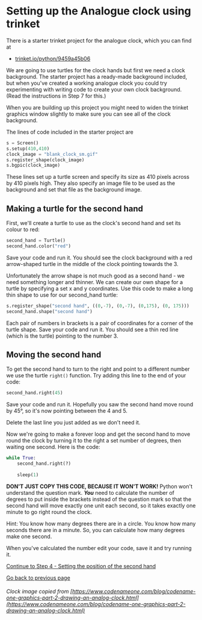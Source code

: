 # Setting up the Analogue clock using trinket

There is a starter trinket project for the analogue clock, which you can find at

- [trinket.io/python/9459a45b06](https://trinket.io/python/9459a45b06)

We are going to use turtles for the clock hands but first we need a clock background. The starter project has a ready-made background included, but when you've created a working analogue clock you could try experimenting with writing code to create your own clock background. (Read the instructions in Step 7 for this.)

When you are building up this project you might need to widen the trinket graphics window slightly to make sure you can see all of the clock background.

The lines of code included in the starter project are

```python
s = Screen()
s.setup(410,410)
clock_image = "blank_clock_sm.gif"
s.register_shape(clock_image)
s.bgpic(clock_image)
```

These lines set up a turtle screen and specify its size as 410 pixels across by 410 pixels high. They also specify an image file to be used as the background and set that file as the background image.

## Making a turtle for the second hand

First, we'll create a turtle to use as the clock's second hand and set its colour to red:

```python
second_hand = Turtle()
second_hand.color("red")
```

Save your code and run it. You should see the clock background with a red arrow-shaped turtle in the middle of the clock pointing towards the 3.

Unfortunately the arrow shape is not much good as a second hand - we need something longer and thinner. We can create our own shape for a turtle by specifying a set x and y coordinates. Use this code to make a long thin shape to use for our second_hand turtle:

```python
s.register_shape("second hand", ((0,-7), (0,-7), (0,175), (0, 175)))
second_hand.shape("second hand")
```

Each pair of numbers in brackets is a pair of coordinates for a corner of the turtle shape. Save your code and run it. You should see a thin red line (which is the turtle) pointing to the number 3.

## Moving the second hand

To get the second hand to turn to the right and point to a different number we use the turtle ```right()``` function. Try adding this line to the end of your code:

```python
second_hand.right(45)
```

Save your code and run it. Hopefully you saw the second hand move round by 45°, so it's now pointing between the 4 and 5.

Delete the last line you just added as we don't need it.

Now we're going to make a forever loop and get the second hand to move round the clock by turning it to the right a set number of degrees, then waiting one second. Here is the code:

```python
while True:
    second_hand.right(?)
    
    sleep(1)
```

**DON'T JUST COPY THIS CODE, BECAUSE IT WON'T WORK!** Python won't understand the question mark. **_You_** need to calculate the number of degrees to put inside the brackets instead of the question mark so that the second hand will move exactly one unit each second, so it takes exactly one minute to go right round the clock.

Hint: You know how many degrees there are in a circle. You know how many seconds there are in a minute. So, you can calculate how many degrees make one second.

When you've calculated the number edit your code, save it and try running it.

[Continue to Step 4 - Setting the position of the second hand](../Step4-Setting-second-hand-position/README_trinket.md)

[Go back to previous page](../Step2-Make-a-digital-clock/README3.md)

###### Clock image copied from [https://www.codenameone.com/blog/codename-one-graphics-part-2-drawing-an-analog-clock.html](https://www.codenameone.com/blog/codename-one-graphics-part-2-drawing-an-analog-clock.html)
